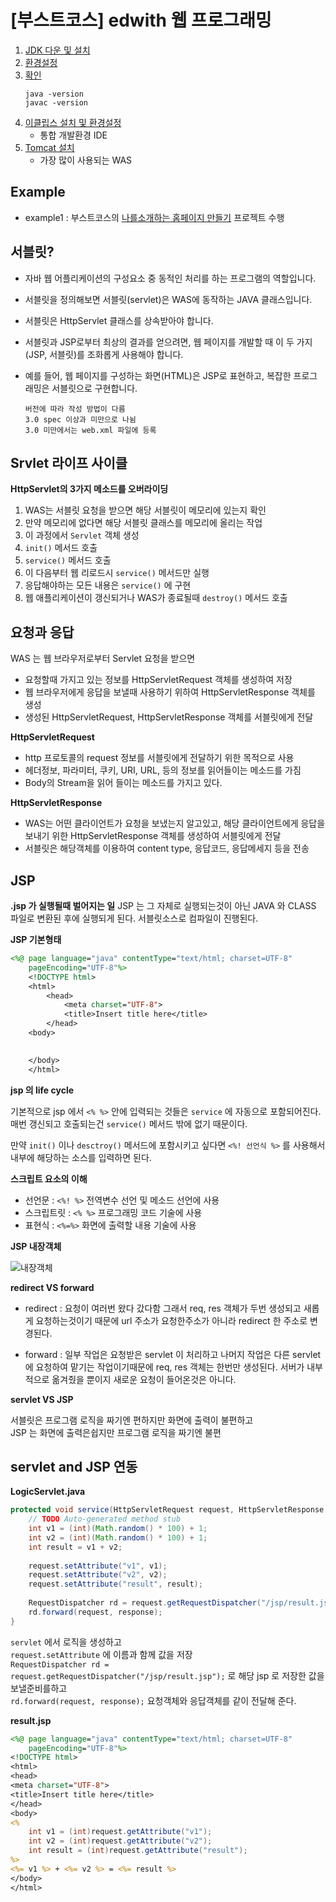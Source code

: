 [부스트코스] edwith 웹 프로그래밍
===

1. [JDK 다운 및 설치](https://www.edwith.org/boostcourse-web/lecture/16680/)
2. [환경설정](https://www.edwith.org/boostcourse-web/lecture/16681/)
3. [확인](https://www.edwith.org/boostcourse-web/lecture/16681/)
    ```
    java -version
    javac -version
    ```
4. [이클립스 설치 및 환경설정](https://www.edwith.org/boostcourse-web/lecture/16682/)
    - 통합 개발환경 IDE
5. [Tomcat 설치](https://www.edwith.org/boostcourse-web/lecture/16684/)
    - 가장 많이 사용되는 WAS

## Example

- example1 : 부스트코스의 [나를소개하는 홈페이지 만들기](https://www.edwith.org/boostcourse-web/joinLectures/12944) 프로젝트 수행


서블릿?
---
- 자바 웹 어플리케이션의 구성요소 중 동적인 처리를 하는 프로그램의 역할입니다.

- 서블릿을 정의해보면 서블릿(servlet)은 WAS에 동작하는 JAVA 클래스입니다. 

- 서블릿은 HttpServlet 클래스를 상속받아야 합니다.

- 서블릿과 JSP로부터 최상의 결과를 얻으려면, 웹 페이지를 개발할 때 이 두 가지(JSP, 서블릿)를 조화롭게 사용해야 합니다.

- 예를 들어, 웹 페이지를 구성하는 화면(HTML)은 JSP로 표현하고, 복잡한 프로그래밍은 서블릿으로 구현합니다.

    ```
    버전에 따라 작성 방법이 다름
    3.0 spec 이상과 미만으로 나뉨
    3.0 미만에서는 web.xml 파일에 등록
    ```

Srvlet 라이프 사이클
---

**HttpServlet의 3가지 메소드를 오버라이딩**

1. WAS는 서블릿 요청을 받으면 해당 서블릿이 메모리에 있는지 확인
2. 만약 메모리에 없다면 해당 서블릿 클래스를 메모리에 올리는 작업
3. 이 과정에서 `Servlet` 객체 생성
4. `init()` 메서드 호출
5. `service()` 메서드 호출
6. 이 다음부터 웹 리로드시 `service()` 메서드만 실행
7. 응답해야하는 모든 내용은 `service()` 에 구현
8. 웹 애플리케이션이 갱신되거나 WAS가 종료될때  `destroy()` 메서드 호출



요청과 응답
---

WAS 는 웹 브라우저로부터 Servlet 요청을 받으면
- 요청할때 가지고 있는 정보를 HttpServletRequest 객체를 생성하여 저장
- 웹 브라우저에게 응답을 보낼때 사용하기 위하여 HttpServletResponse 객체를 생성
- 생성된 HttpServletRequest, HttpServletResponse 객체를 서블릿에게 전달


**HttpServletRequest**

- http 프로토콜의 request 정보를 서블릿에게 전달하기 위한 목적으로 사용
- 헤더정보, 파라미터, 쿠키, URI, URL, 등의 정보를 읽어들이는 메소드를 가짐
- Body의  Stream을 읽어 들이는 메소드를 가지고 있다.

**HttpServletResponse**

- WAS는 어떤 클라이언트가 요청을 보냈는지 알고있고, 해당 클라이언트에게 응답을 보내기 위한 HttpServletResponse 객체를 생성하여 서블릿에게 전달
- 서블릿은 해당객체를 이용하여 content type, 응답코드, 응답메세지 등을 전송


JSP
---

**.jsp 가 실행될때 벌어지는 일**
JSP 는 그 자체로 실행되는것이 아닌 JAVA 와 CLASS 파일로 변환된 후에 실행되게 된다. 서블릿소스로 컴파일이 진행된다.

**JSP 기본형태**
```jsp
<%@ page language="java" contentType="text/html; charset=UTF-8"
    pageEncoding="UTF-8"%>
    <!DOCTYPE html>
    <html>
        <head>
            <meta charset="UTF-8">
            <title>Insert title here</title>
        </head>
    <body>
        

    </body>
    </html>
```

**jsp 의 life cycle**

기본적으로 jsp 에서 `<% %>` 안에 입력되는 것들은 `service` 에 자동으로 포함되어진다. 매번 갱신되고 호출되는건 `service()` 메서드 밖에 없기 때문이다.

만약 `init()` 이나 `desctroy()` 메서드에 포함시키고 싶다면
`<%! 선언식 %>` 를 사용해서 내부에 해당하는 소스를 입력하면 된다.

**스크립트 요소의 이해**

- 선언문 : `<%! %>` 전역변수 선언 및 메소드 선언에 사용
- 스크립트릿 : `<% %>` 프로그래밍 코드 기술에 사용
- 표현식 : `<%=%>` 화면에 출력할 내용 기술에 사용

**JSP 내장객체**

![내장객체](https://cphinf.pstatic.net/mooc/20180130_74/1517275973733EL11k_PNG/2_3_4_jsp_.PNG)



**redirect VS forward**
- redirect : 요청이 여러번 왔다 갔다함 그래서 req, res 객체가 두번 생성되고 새롭게 요청하는것이기 때문에 url 주소가 요청한주소가 아니라 redirect 한 주소로 변경된다.

- forward : 일부 작업은 요청받은 servlet 이 처리하고 나머지 작업은 다른 servlet 에 요청하여 맡기는 작업이기때문에 req, res 객체는 한번만 생성된다. 서버가 내부적으로 옮겨줬을 뿐이지 새로운 요청이 들어온것은 아니다.

**servlet VS JSP**

서블릿은 프로그램 로직을 짜기엔 편하지만 화면에 출력이 불편하고  
JSP 는 화면에 출력은쉽지만 프로그램 로직을 짜기엔 불편

## servlet and JSP 연동

**LogicServlet.java**

```java
protected void service(HttpServletRequest request, HttpServletResponse response) throws ServletException, IOException {
    // TODO Auto-generated method stub
    int v1 = (int)(Math.random() * 100) + 1;
    int v2 = (int)(Math.random() * 100) + 1;
    int result = v1 + v2;
    
    request.setAttribute("v1", v1);
    request.setAttribute("v2", v2);
    request.setAttribute("result", result);
    
    RequestDispatcher rd = request.getRequestDispatcher("/jsp/result.jsp");
    rd.forward(request, response);
}
```

`servlet` 에서 로직을 생성하고   
`request.setAttribute` 에 이름과 함께 값을 저장  
`RequestDispatcher rd = request.getRequestDispatcher("/jsp/result.jsp");` 로 해당 jsp 로 저장한 값을 보낼준비를하고  
`rd.forward(request, response);` 요청객체와 응답객체를 같이 전달해 준다.

**result.jsp**
```jsp
<%@ page language="java" contentType="text/html; charset=UTF-8"
    pageEncoding="UTF-8"%>
<!DOCTYPE html>
<html>
<head>
<meta charset="UTF-8">
<title>Insert title here</title>
</head>
<body>
<%
	int v1 = (int)request.getAttribute("v1");
	int v2 = (int)request.getAttribute("v2");
	int result = (int)request.getAttribute("result");
%>
<%= v1 %> + <%= v2 %> = <%= result %>
</body>
</html>
```
